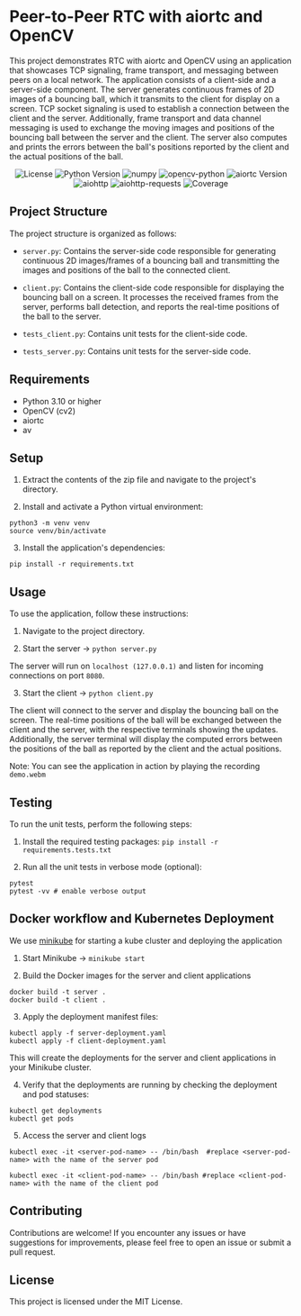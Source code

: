 # Peer-to-Peer RTC with aiortc and OpenCV

This project demonstrates RTC with aiortc and OpenCV using an application that showcases TCP signaling, frame transport, and messaging between peers on a local network. The application consists of a client-side and a server-side component. The server generates continuous frames of 2D images of a bouncing ball, which it transmits to the client for display on a screen. TCP socket signaling is used to establish a connection between the client and the server. Additionally, frame transport and data channel messaging is used to exchange the moving images and positions of the bouncing ball between the server and the client. The server also computes and prints the errors between the ball's positions reported by the client and the actual positions of the ball.

<div align="center">

![License](https://img.shields.io/badge/License-MIT-blue.svg)
![Python Version](https://img.shields.io/badge/python-3.10%2B-blue.svg)
![numpy](https://img.shields.io/badge/numpy-1.23.5-blue.svg)
![opencv-python](https://img.shields.io/badge/opencv--python-4.7.0-blue.svg)
![aiortc Version](https://img.shields.io/badge/aiortc-%3E%3D1.3.0-blue.svg)
![aiohttp](https://img.shields.io/badge/aiohttp-3.8.4-blue.svg)
![aiohttp-requests](https://img.shields.io/badge/aiohttp--requests-0.1.3-blue.svg)
![Coverage](https://img.shields.io/badge/coverage-95%25-green.svg)

</div>

## Project Structure

The project structure is organized as follows:

- `server.py`: Contains the server-side code responsible for generating continuous 2D images/frames of a bouncing ball and transmitting the images and positions of the ball to the connected client.

- `client.py`: Contains the client-side code responsible for displaying the bouncing ball on a screen. It processes the received frames from the server, performs ball detection, and reports the real-time positions of the ball to the server.

- `tests_client.py`: Contains unit tests for the client-side code.

- `tests_server.py`: Contains unit tests for the server-side code.

## Requirements

- Python 3.10 or higher
- OpenCV (cv2)
- aiortc
- av

## Setup

1. Extract the contents of the zip file and navigate to the project's directory.

2. Install and activate a Python virtual environment:

```
python3 -m venv venv
source venv/bin/activate
```

3. Install the application's dependencies:

```
pip install -r requirements.txt
```

## Usage

To use the application, follow these instructions:

1. Navigate to the project directory.

2. Start the server -> `python server.py`

The server will run on `localhost (127.0.0.1)` and listen for incoming connections on port `8080`.

3. Start the client -> `python client.py`

The client will connect to the server and display the bouncing ball on the screen. The real-time positions of the ball will be exchanged between the client and the server, with the respective terminals showing the updates. Additionally, the server terminal will display the computed errors between the positions of the ball as reported by the client and the actual positions.

Note: You can see the application in action by playing the recording `demo.webm`

## Testing

To run the unit tests, perform the following steps:

1. Install the required testing packages:
   `pip install -r requirements.tests.txt`

2. Run all the unit tests in verbose mode (optional):

```
pytest
pytest -vv # enable verbose output
```

## Docker workflow and Kubernetes Deployment

We use [minikube](https://minikube.sigs.k8s.io/docs/start/) for starting a kube cluster and deploying the application

1. Start Minikube -> `minikube start`

2. Build the Docker images for the server and client applications

```
docker build -t server .
docker build -t client .
```

3. Apply the deployment manifest files:

```
kubectl apply -f server-deployment.yaml
kubectl apply -f client-deployment.yaml
```

This will create the deployments for the server and client applications in your Minikube cluster.

4. Verify that the deployments are running by checking the deployment and pod statuses:

```
kubectl get deployments
kubectl get pods
```

5. Access the server and client logs

```
kubectl exec -it <server-pod-name> -- /bin/bash  #replace <server-pod-name> with the name of the server pod

kubectl exec -it <client-pod-name> -- /bin/bash #replace <client-pod-name> with the name of the client pod
```

## Contributing

Contributions are welcome! If you encounter any issues or have suggestions for improvements, please feel free to open an issue or submit a pull request.

## License

This project is licensed under the MIT License.
